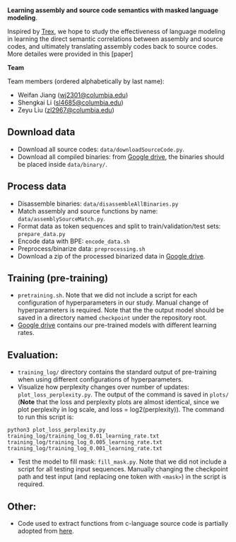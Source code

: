 
**Learning assembly and source code semantics with masked language modeling**.  

Inspired by [Trex](https://arxiv.org/pdf/2012.08680.pdf), we hope to study the effectiveness of language
modeling in learning the direct semantic correlations between assembly and source codes, and ultimately translating assembly codes back to source codes. More detailes were provided in this [paper]

**Team**  

Team members (ordered alphabetically by last name):
- Weifan Jiang (wj2301@columbia.edu)
- Shengkai Li (sl4685@columbia.edu)
- Zeyu Liu (zl2967@columbia.edu)

## Download data

- Download all source codes: `data/downloadSourceCode.py`.
- Download all compiled binaries: from [Google drive](https://drive.google.com/drive/folders/1FXlrGiZkch9bnAxlrm43IhYGC3r5NveA?usp=sharing), the binaries should be placed inside `data/binary/`.

## Process data

- Disassemble binaries: `data/disassembleAllBinaries.py`
- Match assembly and source functions by name: `data/assemblySourceMatch.py`.
- Format data as token sequences and split to train/validation/test sets: `prepare_data.py`
- Encode data with BPE: `encode_data.sh`
- Preprocess/binarize data: `preprocessing.sh`
- Download a zip of the processed binarized data in [Google drive](https://drive.google.com/file/d/1CTdA73gHtk_P2z8E01J1PgVYB_jqzoUN/view?usp=sharing).

## Training (pre-training)

- `pretraining.sh`. Note that we did not include a script for each configuration of hyperparameters in our study. Manual change of hyperparameters is required. Note that the the output model should be saved in a directory named `checkpoint` under the repository root.
- [Google drive](https://drive.google.com/drive/folders/1y33PZsB3PzvfHcHVijzCkTpxgrLnLnFY?usp=sharing) contains our pre-trained models with different learning rates.

## Evaluation:

- `training_log/` directory contains the standard output of pre-training when using different configurations of hyperparameters.
- Visualize how perplexity changes over number of updates: `plot_loss_perplexity.py`. The output of the command is saved in `plots/` (**Note** that the loss and perplexity plots are almost identical, since we plot perplexity in log scale, and loss = log2(perplexity)). The command to run this script is:

```
python3 plot_loss_perplexity.py training_log/training_log_0.01_learning_rate.txt training_log/training_log_0.005_learning_rate.txt training_log/training_log_0.001_learning_rate.txt
```

- Test the model to fill mask: `fill_mask.py`. Note that we did not include a script for all testing input sequences. Manually changing the checkpoint path and test input (and replacing one token with `<mask>`) in the script is required.

## Other:
- Code used to extract functions from c-language source code is partially adopted from [here](https://github.com/yuedeji/c_func_name_extract/blob/master/func_extract_clang.py).
